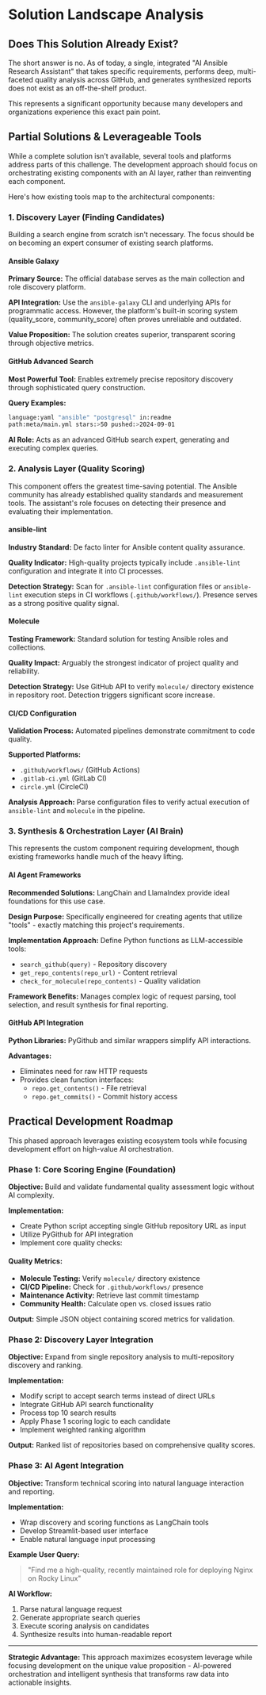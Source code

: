 # Solution Landscape Analysis

## Does This Solution Already Exist?

The short answer is no. As of today, a single, integrated "AI Ansible Research Assistant" that takes specific requirements, performs deep, multi-faceted quality analysis across GitHub, and generates synthesized reports does not exist as an off-the-shelf product.

This represents a significant opportunity because many developers and organizations experience this exact pain point.

## Partial Solutions & Leverageable Tools

While a complete solution isn't available, several tools and platforms address parts of this challenge. The development approach should focus on orchestrating existing components with an AI layer, rather than reinventing each component.

Here's how existing tools map to the architectural components:

### 1. Discovery Layer (Finding Candidates)

Building a search engine from scratch isn't necessary. The focus should be on becoming an expert consumer of existing search platforms.

#### Ansible Galaxy

**Primary Source:** The official database serves as the main collection and role discovery platform.

**API Integration:** Use the `ansible-galaxy` CLI and underlying APIs for programmatic access. However, the platform's built-in scoring system (quality_score, community_score) often proves unreliable and outdated.

**Value Proposition:** The solution creates superior, transparent scoring through objective metrics.

#### GitHub Advanced Search

**Most Powerful Tool:** Enables extremely precise repository discovery through sophisticated query construction.

**Query Examples:**

```bash
language:yaml "ansible" "postgresql" in:readme
path:meta/main.yml stars:>50 pushed:>2024-09-01
```

**AI Role:** Acts as an advanced GitHub search expert, generating and executing complex queries.

### 2. Analysis Layer (Quality Scoring)

This component offers the greatest time-saving potential. The Ansible community has already established quality standards and measurement tools. The assistant's role focuses on detecting their presence and evaluating their implementation.

#### ansible-lint

**Industry Standard:** De facto linter for Ansible content quality assurance.

**Quality Indicator:** High-quality projects typically include `.ansible-lint` configuration and integrate it into CI processes.

**Detection Strategy:** Scan for `.ansible-lint` configuration files or `ansible-lint` execution steps in CI workflows (`.github/workflows/`). Presence serves as a strong positive quality signal.

#### Molecule

**Testing Framework:** Standard solution for testing Ansible roles and collections.

**Quality Impact:** Arguably the strongest indicator of project quality and reliability.

**Detection Strategy:** Use GitHub API to verify `molecule/` directory existence in repository root. Detection triggers significant score increase.

#### CI/CD Configuration

**Validation Process:** Automated pipelines demonstrate commitment to code quality.

**Supported Platforms:**

- `.github/workflows/` (GitHub Actions)
- `.gitlab-ci.yml` (GitLab CI)
- `circle.yml` (CircleCI)

**Analysis Approach:** Parse configuration files to verify actual execution of `ansible-lint` and `molecule` in the pipeline.

### 3. Synthesis & Orchestration Layer (AI Brain)

This represents the custom component requiring development, though existing frameworks handle much of the heavy lifting.

#### AI Agent Frameworks

**Recommended Solutions:** LangChain and LlamaIndex provide ideal foundations for this use case.

**Design Purpose:** Specifically engineered for creating agents that utilize "tools" - exactly matching this project's requirements.

**Implementation Approach:**
Define Python functions as LLM-accessible tools:

- `search_github(query)` - Repository discovery
- `get_repo_contents(repo_url)` - Content retrieval
- `check_for_molecule(repo_contents)` - Quality validation

**Framework Benefits:** Manages complex logic of request parsing, tool selection, and result synthesis for final reporting.

#### GitHub API Integration

**Python Libraries:** PyGithub and similar wrappers simplify API interactions.

**Advantages:**

- Eliminates need for raw HTTP requests
- Provides clean function interfaces:
  - `repo.get_contents()` - File retrieval
  - `repo.get_commits()` - Commit history access

## Practical Development Roadmap

This phased approach leverages existing ecosystem tools while focusing development effort on high-value AI orchestration.

### Phase 1: Core Scoring Engine (Foundation)

**Objective:** Build and validate fundamental quality assessment logic without AI complexity.

**Implementation:**

- Create Python script accepting single GitHub repository URL as input
- Utilize PyGithub for API integration
- Implement core quality checks:

#### Quality Metrics:

- **Molecule Testing:** Verify `molecule/` directory existence
- **CI/CD Pipeline:** Check for `.github/workflows/` presence
- **Maintenance Activity:** Retrieve last commit timestamp
- **Community Health:** Calculate open vs. closed issues ratio

**Output:** Simple JSON object containing scored metrics for validation.

### Phase 2: Discovery Layer Integration

**Objective:** Expand from single repository analysis to multi-repository discovery and ranking.

**Implementation:**

- Modify script to accept search terms instead of direct URLs
- Integrate GitHub API search functionality
- Process top 10 search results
- Apply Phase 1 scoring logic to each candidate
- Implement weighted ranking algorithm

**Output:** Ranked list of repositories based on comprehensive quality scores.

### Phase 3: AI Agent Integration

**Objective:** Transform technical scoring into natural language interaction and reporting.

**Implementation:**

- Wrap discovery and scoring functions as LangChain tools
- Develop Streamlit-based user interface
- Enable natural language input processing

**Example User Query:**

> "Find me a high-quality, recently maintained role for deploying Nginx on Rocky Linux"

**AI Workflow:**

1. Parse natural language request
2. Generate appropriate search queries
3. Execute scoring analysis on candidates
4. Synthesize results into human-readable report

---

**Strategic Advantage:** This approach maximizes ecosystem leverage while focusing development on the unique value proposition - AI-powered orchestration and intelligent synthesis that transforms raw data into actionable insights.
